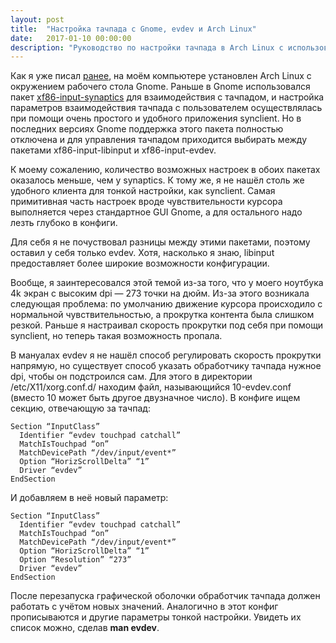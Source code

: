 ```yaml
---
layout: post
title:  "Настройка тачпада с Gnome, evdev и Arch Linux"
date:   2017-01-10 00:00:00
description: "Руководство по настройки тачпада в Arch Linux с использованием Gnome и evdev"
---
```


Как я уже писал [ранее](/2017/06/06/wayland-problems.html), на моём компьютере установлен Arch Linux с окружением рабочего стола Gnome. Раньше в Gnome использовался пакет [xf86-input-synaptics](https://wiki.archlinux.org/index.php/Touchpad_Synaptics_%28%D0%A0%D1%83%D1%81%D1%81%D0%BA%D0%B8%D0%B9%29) для взаимодействия с тачпадом, и настройка параметров взаимодействия тачпада с пользователем осуществлялась при помощи очень простого и удобного приложения synclient. Но в последних версиях Gnome поддержка этого пакета полностью отключена и для управления тачпадом приходится выбирать между пакетами xf86-input-libinput и xf86-input-evdev.

К моему сожалению, количество возможных настроек в обоих пакетах оказалось меньше, чем у synaptics. К тому же, я не нашёл столь же удобного клиента для тонкой настройки, как synclient. Самая примитивная часть настроек вроде чувствительности курсора выполняется через стандартное GUI Gnome, а для остального надо лезть глубоко в конфиги.

Для себя я не почуствовал разницы между этими пакетами, поэтому оставил у себя только evdev. Хотя, насколько я знаю, libinput предоставляет более широкие возможности конфигурации.

Вообще, я заинтересовался этой темой из-за того, что у моего ноутбука 4k экран с высоким dpi ― 273 точки на дюйм. Из-за этого возникала следующая проблема: по умолчанию движение курсора происходило с нормальной чувствительностью, а прокрутка контента была слишком резкой. Раньше я настраивал скорость прокрутки под себя при помощи synclient, но теперь такая возможность пропала.

В мануалах evdev я не нашёл способ регулировать скорость прокрутки напрямую, но существует способ указать обработчику тачпада нужное dpi, чтобы он подстроился сам. Для этого в директории /etc/X11/xorg.conf.d/ находим файл, называющийся 10-evdev.conf (вместо 10 может быть другое двузначное число). В конфиге ищем секцию, отвечающую за тачпад:

```
Section “InputClass”
  Identifier “evdev touchpad catchall”
  MatchIsTouchpad “on”
  MatchDevicePath “/dev/input/event*”
  Option “HorizScrollDelta” “1”
  Driver “evdev”
EndSection
```

И добавляем в неё новый параметр:

```
Section “InputClass”
  Identifier “evdev touchpad catchall”
  MatchIsTouchpad “on”
  MatchDevicePath “/dev/input/event*”
  Option “HorizScrollDelta” “1”
  Option “Resolution” “273”
  Driver “evdev”
EndSection
```

После перезапуска графической оболочки обработчик тачпада должен работать с учётом новых значений. Аналогично в этот конфиг прописываются и другие параметры тонкой настройки. Увидеть их список можно, сделав __man evdev__.

